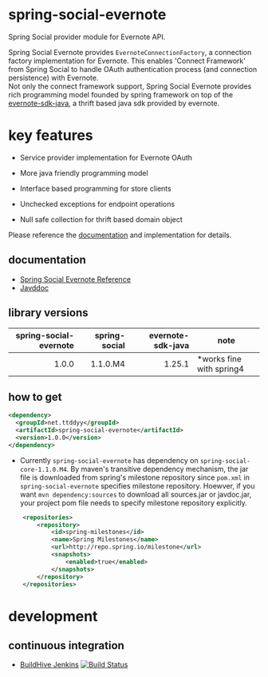 # spring-social-evernote

Spring Social provider module for Evernote API.

Spring Social Evernote provides `EvernoteConnectionFactory`, a connection factory implementation for Evernote. This enables 'Connect Framework' from Spring Social to handle OAuth authentication process (and connection persistence) with Evernote.  
Not only the connect framework support, Spring Social Evernote provides rich programming model founded by spring framework on top of the [evernote-sdk-java](https://github.com/evernote/evernote-sdk-java/), a thrift based java sdk provided by evernote. 


# key features

- Service provider implementation for Evernote OAuth

- More  java friendly programming model

 - Interface based programming for store clients

 - Unchecked exceptions for endpoint operations

 - Null safe collection for thrift based domain object


Please reference the [documentation](https://github.com/ttddyy/spring-social-evernote/wiki/About) and implementation for details.


## documentation

- [Spring Social Evernote Reference](https://github.com/ttddyy/spring-social-evernote/wiki/About)
- [Javddoc](https://github.com/ttddyy/spring-social-evernote/wiki/Javadoc)

## library versions

| spring-social-evernote | spring-social | evernote-sdk-java |                    note |
| ----------------------:| -------------:| -----------------:| ----------------------- | 
|                  1.0.0 |      1.1.0.M4 |            1.25.1 | *works fine with spring4 |

## how to get


```xml
<dependency>
  <groupId>net.ttddyy</groupId>
  <artifactId>spring-social-evernote</artifactId>
  <version>1.0.0</version>
</dependency>
```

* Currently `spring-social-evernote` has dependency on `spring-social-core-1.1.0.M4`. 
By maven's transitive dependency mechanism, the jar file is downloaded from spring's milestone repository since `pom.xml` in `spring-social-evernote` specifies milestone repository.
Hoewver, if you want `mvn dependency:sources` to download all sources.jar or javdoc.jar, your project pom file needs to specify milestone repository explicitly.

```xml
    <repositories>
        <repository>
            <id>spring-milestones</id>
            <name>Spring Milestones</name>
            <url>http://repo.spring.io/milestone</url>
            <snapshots>
                <enabled>true</enabled>
            </snapshots>
        </repository>
    </repositories>
```


# development

## continuous integration

- [BuildHive Jenkins](https://buildhive.cloudbees.com/job/ttddyy/job/spring-social-evernote/)
[![Build Status](https://buildhive.cloudbees.com/job/ttddyy/job/spring-social-evernote/badge/icon)](https://buildhive.cloudbees.com/job/ttddyy/job/spring-social-evernote/)


